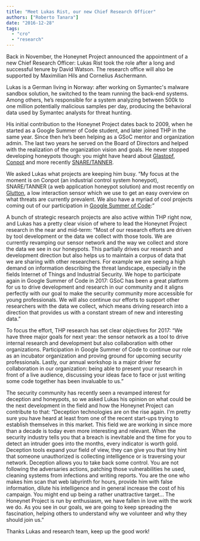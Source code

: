 ```yaml
---
title: "Meet Lukas Rist, our new Chief Research Officer"
authors: ["Roberto Tanara"]
date: "2016-12-28"
tags: 
  - "cro"
  - "research"
---
```


Back in November, the Honeynet Project announced the appointment of a new Chief Research Officer: Lukas Rist took the role after a long and successful tenure by David Watson. The research office will also be supported by Maximilian Hils and Cornelius Aschermann.

Lukas is a German living in Norway: after working on Symantec's malware sandbox solution, he switched to the team running the back-end systems. Among others, he’s responsible for a system analyzing between 500k to one million potentially malicious samples per day, producing the behavioral data used by Symantec analysts for threat hunting.

His initial contribution to the Honeynet Project dates back to 2009, when he started as a Google Summer of Code student, and later joined THP in the same year. Since then he’s been helping as a GSoC mentor and organization admin. The last two years he served on the Board of Directors and helped with the realization of the organization vision and goals. He never stopped developing honeypots though: you might have heard about [Glastopf](https://github.com/mushorg/glastopf), [Conpot](https://github.com/mushorg/conpot) and more recently [SNARE/TANNER](https://github.com/mushorg/snare).

We asked Lukas what projects are keeping him busy. “My focus at the moment is on Conpot (an industrial control system honeypot), SNARE/TANNER (a web application honeypot solution) and most recently on [Glutton](https://github.com/mushorg/glutton), a low interaction sensor which we use to get an easy overview on what threats are currently prevalent. We also have a myriad of cool projects coming out of our participation in [Google Summer of Code](https://honeynet.org/gsoc):”

A bunch of strategic research projects are also active within THP right now, and Lukas has a pretty clear vision of where to lead the Honeynet Project research in the near and mid-term: “Most of our research efforts are driven by tool development or the data we collect with those tools. We are currently revamping our sensor network and the way we collect and store the data we see in our honeypots. This partially drives our research and development direction but also helps us to maintain a corpus of data that we are sharing with other researchers. For example we are seeing a high demand on information describing the threat landscape, especially in the fields Internet of Things and Industrial Security. We hope to participate again in Google Summer of Code in 2017: GSoC has been a great platform for us to drive development and research in our community and it aligns perfectly with our goal to make the security community more accessible for young professionals. We will also continue our efforts to support other researchers with the data we collect, which means driving research into a direction that provides us with a constant stream of new and interesting data.”

To focus the effort, THP research has set clear objectives for 2017: “We have three major goals for next year: the sensor network as a tool to drive internal research and development but also collaboration with other organizations. Participation in Google Summer of Code to continue our role as an incubator organization and proving ground for upcoming security professionals. Lastly, our annual workshop is a major driver for collaboration in our organization: being able to present your research in front of a live audience, discussing your ideas face to face or just writing some code together has been invaluable to us.”

The security community has recently seen a revamped interest for deception and honeypots, so we asked Lukas his opinion on what could be the next development in the field and how the Honeynet Project can contribute to that: “Deception technologies are on the rise again. I'm pretty sure you have heard at least from one of the recent start-ups trying to establish themselves in this market. This field we are working in since more than a decade is today even more interesting and relevant. When the security industry tells you that a breach is inevitable and the time for you to detect an intruder goes into the months, every indicator is worth gold. Deception tools expand your field of view, they can give you that tiny hint that someone unauthorized is collecting intelligence or is traversing your network. Deception allows you to take back some control. You are not following the adversaries actions, patching those vulnerabilities he used, cleaning systems from infections and writing reports. You are the one who makes him scan that web labyrinth for hours, provide him with false information, dilute his intelligence and in general increase the cost of his campaign. You might end up being a rather unattractive target… The Honeynet Project is run by enthusiasm, we have fallen in love with the work we do. As you see in our goals, we are going to keep spreading the fascination, helping others to understand why we volunteer and why they should join us.”

Thanks Lukas and research team, keep up the good work!
